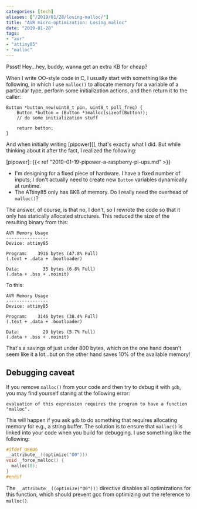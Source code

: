 ```yaml
---
categories: [tech]
aliases: ["/2019/01/28/losing-malloc/"]
title: "AVR micro-optimization: Losing malloc"
date: "2019-01-28"
tags:
- "avr"
- "attiny85"
- "malloc"
---
```


Pssst! Hey...hey, buddy, wanna get an extra KB for cheap?

When I write OO-style code in C, I usually start with something like the following, in which I use `malloc()` to allocate memory for a variable of a particular type, perform some initialization actions, and then return it to the caller:

    Button *button_new(uint8_t pin, uint8_t poll_freq) {
        Button *button = (Button *)malloc(sizeof(Button));
        // do some initialization stuff

        return button;
    }

And when initially writing [pipower][], that's exactly what I did.  But while thinking about it after the fact, I realized the following:

[pipower]: {{< ref "2019-01-19-pipower-a-raspberry-pi-ups.md" >}}

- I'm designing for a fixed piece of hardware. I have a fixed number of inputs; I don't actually need to create new `Button` variables dynamically at runtime.
- The ATtiny85 only has 8KB of memory.  Do I really need the overhead of `malloc()`?

The answer, of course, is that no, I don't, so I rewrote the code so that it only has statically allocated structures.  This reduced the size of the resulting binary from this:

    AVR Memory Usage
    ----------------
    Device: attiny85

    Program:    3916 bytes (47.8% Full)
    (.text + .data + .bootloader)

    Data:         35 bytes (6.8% Full)
    (.data + .bss + .noinit)

To this:

    AVR Memory Usage
    ----------------
    Device: attiny85

    Program:    3146 bytes (38.4% Full)
    (.text + .data + .bootloader)

    Data:         29 bytes (5.7% Full)
    (.data + .bss + .noinit)

That's a savings of just under 800 bytes, which on the one hand doesn't seem like it a lot...but on the other hand saves 10% of the available memory!

## Debugging caveat

If you remove `malloc()` from your code and then try to debug it with `gdb`, you may find yourself staring at the following error:

    evaluation of this expression requires the program to have a function "malloc".

This will happen if you ask `gdb` to do something that requires allocating memory for e.g., a string buffer.  The solution is to ensure that `malloc()` is linked into your code when you build for debugging. I use something like the following:

```c
#ifdef DEBUG
__attribute__((optimize("O0")))
void _force_malloc() {
  malloc(0);
}
#endif
```

The `__attribute__((optimize("O0")))` directive disables all optimizations for this function, which should prevent gcc from optimizing out the reference to `malloc()`.
